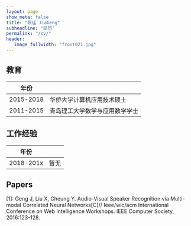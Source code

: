 ```yaml
---
layout: page
show_meta: false
title: "耿佳 JiaGeng"
subheadline: "简历"
permalink: "/cv/"
header:
   image_fullwidth: "front021.jpg"
---
```


## 教育

| 年份 |      |
| ---- | ---- |
2015-2018 | 华侨大学计算机应用技术硕士
2011-2015 | 青岛理工大学数学与应用数学学士

## 工作经验

| 年份 |      |
| ---- | ---- |
2018-201x | 暂无

## Papers

[1]: Geng J, Liu X, Cheung Y. Audio-Visual Speaker Recognition via Multi-modal Correlated Neural Networks[C]// Ieee/wic/acm International Conference on Web Intelligence Workshops. IEEE Computer Society, 2016:123-128.
